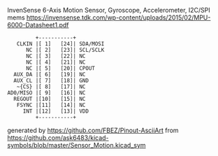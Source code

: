 InvenSense 6-Axis Motion Sensor, Gyroscope, Accelerometer, I2C/SPI
mems
https://invensense.tdk.com/wp-content/uploads/2015/02/MPU-6000-Datasheet1.pdf


	         +-----------+
	   CLKIN |[ 1]   [24]| SDA/MOSI
	      NC |[ 2]   [23]| SCL/SCLK
	      NC |[ 3]   [22]| NC
	      NC |[ 4]   [21]| NC
	      NC |[ 5]   [20]| CPOUT
	  AUX_DA |[ 6]   [19]| NC
	  AUX_CL |[ 7]   [18]| GND
	   ~{CS} |[ 8]   [17]| NC
	AD0/MISO |[ 9]   [16]| NC
	  REGOUT |[10]   [15]| NC
	   FSYNC |[11]   [14]| NC
	     INT |[12]   [13]| VDD
	         +-----------+


generated by https://github.com/FBEZ/Pinout-AsciiArt from https://github.com/ask6483/kicad-symbols/blob/master/Sensor_Motion.kicad_sym
